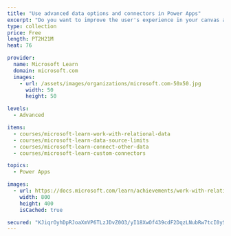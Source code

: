 ```yaml
---
title: "Use advanced data options and connectors in Power Apps"
excerpt: "Do you want to improve the user's experience in your canvas app? Do you want to use custom connectors to connect to data? This learning path will help you do both things. It will also focus on working with data source limits."
type: collection
price: Free
length: PT2H21M
heat: 76

provider:
  name: Microsoft Learn
  domain: microsoft.com
  images:
    - url: /assets/images/organizations/microsoft.com-50x50.jpg
      width: 50
      height: 50

levels:
  - Advanced

items:
  - courses/microsoft-learn-work-with-relational-data
  - courses/microsoft-learn-data-source-limits
  - courses/microsoft-learn-connect-other-data
  - courses/microsoft-learn-custom-connectors

topics:
  - Power Apps

images:
  - url: https://docs.microsoft.com/learn/achievements/work-with-relational-data-social.png
    width: 800
    height: 400
    isCached: true

secured: "KJiqrOyhDpRJoaXmVP6TLzJDvZ0O3/yI18XwOf439cdF2DqzLNubRw7tcI0ySlD4hVRXHFYjA2wac0If2nDW38XIwPCc2h7FQcIbXvkVE4LZU0CKVwYDWj/kDrfUkte6x+Q36zaLO2Y/OTjkJxFX0oqqqn+PaJv77u5sEaiNKNms4sqB83sUzgi7fmQ17rV0R4VtQQzS4Cu4dOIpgApHIZ3uMPPMFjO/Tm7nPtLq4rh30X0UhDNhNpQNK2Mvptc7tcQsVbEahH6dYZUn+fZ9+Jce7PkST6wspK6RWp3l4v7YkRww20/8yu6bMbTNr/jxUiqwFb8xaxgTfa+P52hkYI0sw3bFKwpgJGq5GZ3CRA0=;L7YBYI1IvuvkOp8442H8zA=="
---
```


